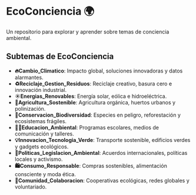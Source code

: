 # EcoConciencia 🌍  
Un repositorio para explorar y aprender sobre temas de conciencia ambiental.

## Subtemas de EcoConciencia
- **🔥Cambio_Climatico**: Impacto global, soluciones innovadoras y datos alarmantes.  
- **♻️Reciclaje_Gestion_Residuos**: Reciclaje creativo, basura cero e innovación industrial.  
- **☀️Energias_Renovables**: Energía solar, eólica e hidroeléctrica.  
- **🌾Agricultura_Sostenible**: Agricultura orgánica, huertos urbanos y polinización.  
- **🐾Conservacion_Biodiversidad**: Especies en peligro, reforestación y ecosistemas frágiles.  
- **👩‍🏫Educacion_Ambiental**: Programas escolares, medios de comunicación y talleres.  
- **💡Innovacion_Tecnologia_Verde**: Transporte sostenible, edificios verdes y gadgets ecológicos.  
- **📜Politicas_Legislacion_Ambiental**: Acuerdos internacionales, políticas locales y activismo.  
- **🛍️Consumo_Responsable**: Compras sostenibles, alimentación consciente y moda ética.  
- **👥Comunidad_Colaboracion**: Cooperativas ecológicas, redes globales y voluntariado.  
